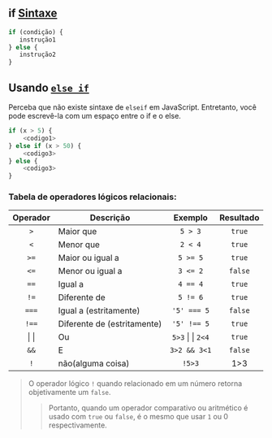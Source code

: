 ## if [Sintaxe](https://developer.mozilla.org/pt-BR/docs/Web/JavaScript/Reference/Statements/if...else#sintaxe)

```js
if (condição) {
   instrução1
} else {
   instrução2
}
```

## Usando [`else if`](https://developer.mozilla.org/pt-BR/docs/Web/JavaScript/Reference/Statements/if...else#usando_else_if)

Perceba que não existe sintaxe de `elseif` em JavaScript. Entretanto, você pode escrevê-la com um espaço entre o if e o else.

```js
if (x > 5) {
	<codigo1>
} else if (x > 50) {
	<codigo3>
} else {
	<codigo3>
}
```



### Tabela de operadores lógicos relacionais:

| Operador | Descrição                   |      Exemplo      | Resultado |
| :------: | --------------------------- | :---------------: | :-------: |
|   `>`    | Maior que                   |      `5 > 3`      |  `true`   |
|   `<`    | Menor que                   |      `2 < 4`      |  `true`   |
|   `>=`   | Maior ou igual a            |     `5 >= 5`      |  `true`   |
|   `<=`   | Menor ou igual a            |     `3 <= 2`      |  `false`  |
|   `==`   | Igual a                     |     `4 == 4`      |  `true`   |
|   `!=`   | Diferente de                |     `5 != 6`      |  `true`   |
|  `===`   | Igual a (estritamente)      |    `'5' === 5`    |  `false`  |
|  `!==`   | Diferente de (estritamente) |    `'5' !== 5`    |  `true`   |
|  \| \|   | Ou                          | `5>3` \| \| `2<4` |  `true`   |
|   `&&`   | E                           |   `3>2 && 3<1`    |  `false`  |
|   `!`    | não(alguma coisa)           |      `!5>3`       |    1>3    |
>O operador lógico `!` quando relacionado em um número retorna objetivamente um `false`. 
>>Portanto, quando um operador comparativo ou aritmético é usado com `true` ou `false`, é o mesmo que usar `1` ou 0 respectivamente.


